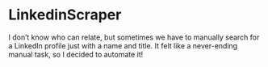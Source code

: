 # LinkedinScraper
I don’t know who can relate, but sometimes we have to manually search for a LinkedIn profile just with a name and title. It felt like a never-ending manual task, so I decided to automate it!
